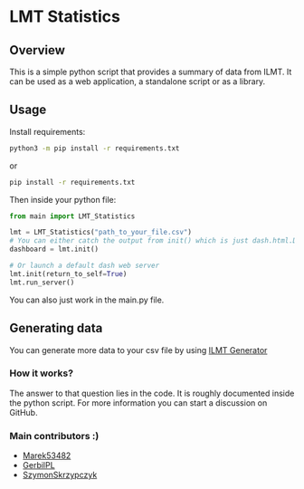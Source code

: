 # LMT Statistics

## Overview
This is a simple python script that provides a summary of data from ILMT. It can be used as a web application, a standalone script or as a library.

## Usage
Install requirements:

```bash
python3 -m pip install -r requirements.txt
```
or
```bash
pip install -r requirements.txt
```

Then inside your python file:
```python
from main import LMT_Statistics

lmt = LMT_Statistics("path_to_your_file.csv")
# You can either catch the output from init() which is just dash.html.Div...
dashboard = lmt.init()

# Or launch a default dash web server
lmt.init(return_to_self=True)
lmt.run_server()
```

You can also just work in the main.py file.

## Generating data
You can generate more data to your csv file by using [ILMT Generator](https://github.com/SzymonSkrzypczyk/LMT_generator)

### How it works?
The answer to that question lies in the code. It is roughly documented inside the python script. For more information you can start a discussion on GitHub.

### Main contributors :)
- [Marek53482](https://github.com/Marek53482)
- [GerbilPL](https://github.com/GerbilPL)
- [SzymonSkrzypczyk](https://github.com/SzymonSkrzypczyk)
